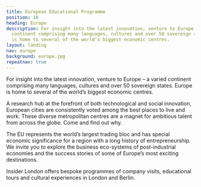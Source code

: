 ```yaml
---
title: European Educational Programme
position: 18
heading: Europe
description: For insight into the latest innovation, venture to Europe – a varied
  continent comprising many languages, cultures and over 50 sovereign states. Europe
  is home to several of the world’s biggest economic centres.
layout: landing
nav: europe
background: europe.jpg
repeatnav: true
---
```


For insight into the latest innovation, venture to Europe – a varied continent comprising many languages, cultures and over 50 sovereign states. Europe is home to several of the world’s biggest economic centres.

A research hub at the forefront of both technological and social innovation, European cities are consistently voted among the best places to live and work. These diverse metropolitan centres are a magnet for ambitious talent from across the globe. Come and find out why.

The EU represents the world’s largest trading bloc and has special economic significance for a region with a long history of entrepreneurship. We invite you to explore the business eco-systems of post-industrial economies and the success stories of some of Europe’s most exciting destinations.

Insider London offers bespoke programmes of company visits, educational tours and cultural experiences in London and Berlin.
